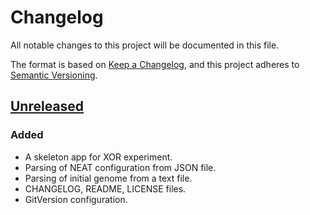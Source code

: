 # Changelog

All notable changes to this project will be documented in this file.

The format is based on [Keep a Changelog](https://keepachangelog.com/en/1.1.0/),
and this project adheres to [Semantic Versioning](https://semver.org/spec/v2.0.0.html).

## [Unreleased]

### Added

- A skeleton app for XOR experiment.
- Parsing of NEAT configuration from JSON file.
- Parsing of initial genome from a text file.
- CHANGELOG, README, LICENSE files.
- GitVersion configuration.

[Unreleased]: https://github.com/Trashed/gneat/tree/feature/genome-file
